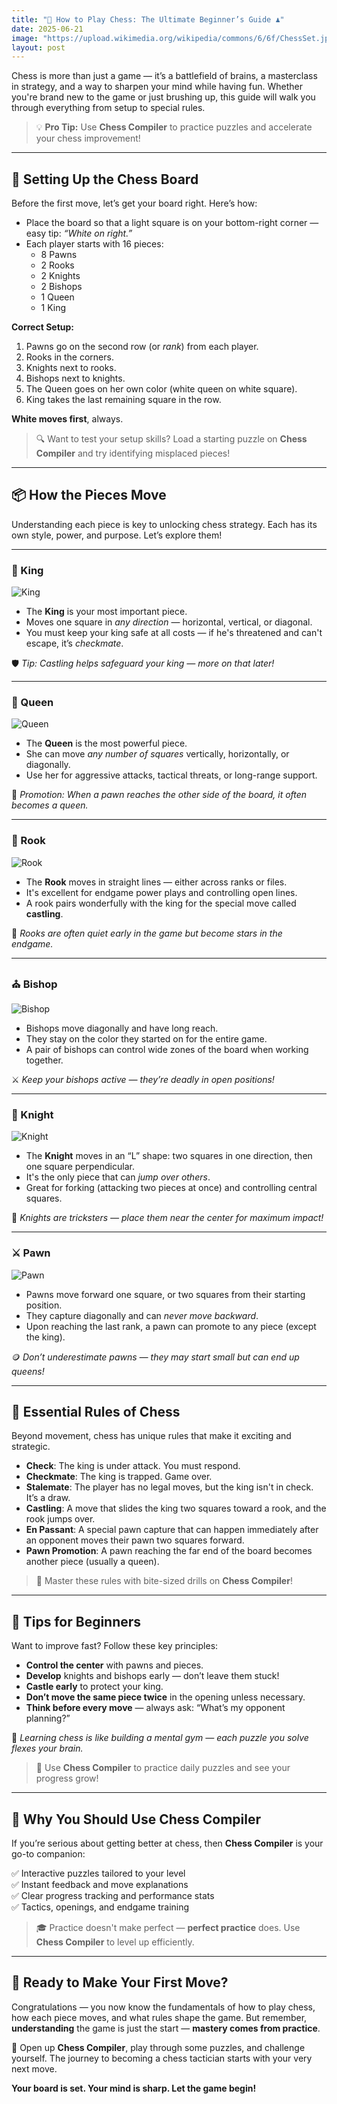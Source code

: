 ```yaml
---
title: "🧠 How to Play Chess: The Ultimate Beginner’s Guide ♟️"
date: 2025-06-21
image: "https://upload.wikimedia.org/wikipedia/commons/6/6f/ChessSet.jpg"
layout: post
---
```

Chess is more than just a game — it’s a battlefield of brains, a masterclass in strategy, and a way to sharpen your mind while having fun. Whether you're brand new to the game or just brushing up, this guide will walk you through everything from setup to special rules.

> 💡 **Pro Tip:** Use **Chess Compiler** to practice puzzles and accelerate your chess improvement!

---

## 🏁 Setting Up the Chess Board

Before the first move, let’s get your board right. Here’s how:

- Place the board so that a light square is on your bottom-right corner — easy tip: *“White on right.”*
- Each player starts with 16 pieces:
  - 8 Pawns
  - 2 Rooks
  - 2 Knights
  - 2 Bishops
  - 1 Queen
  - 1 King

**Correct Setup:**

1. Pawns go on the second row (or *rank*) from each player.
2. Rooks in the corners.
3. Knights next to rooks.
4. Bishops next to knights.
5. The Queen goes on her own color (white queen on white square).
6. King takes the last remaining square in the row.

**White moves first**, always.

> 🔍 Want to test your setup skills? Load a starting puzzle on **Chess Compiler** and try identifying misplaced pieces!

---

## 📦 How the Pieces Move

Understanding each piece is key to unlocking chess strategy. Each has its own style, power, and purpose. Let’s explore them!

---

### 👑 King

![King](https://upload.wikimedia.org/wikipedia/commons/4/42/Chess_klt45.svg)

- The **King** is your most important piece.
- Moves one square in *any direction* — horizontal, vertical, or diagonal.
- You must keep your king safe at all costs — if he's threatened and can't escape, it’s *checkmate*.

🛡️ *Tip: Castling helps safeguard your king — more on that later!*

---

### 👸 Queen

![Queen](https://upload.wikimedia.org/wikipedia/commons/1/15/Chess_qlt45.svg)

- The **Queen** is the most powerful piece.
- She can move *any number of squares* vertically, horizontally, or diagonally.
- Use her for aggressive attacks, tactical threats, or long-range support.

👑 *Promotion: When a pawn reaches the other side of the board, it often becomes a queen.*

---

### 🏰 Rook

![Rook](https://upload.wikimedia.org/wikipedia/commons/7/72/Chess_rlt45.svg)

- The **Rook** moves in straight lines — either across ranks or files.
- It's excellent for endgame power plays and controlling open lines.
- A rook pairs wonderfully with the king for the special move called **castling**.

🔧 *Rooks are often quiet early in the game but become stars in the endgame.*

---

### ⛪ Bishop

![Bishop](https://upload.wikimedia.org/wikipedia/commons/b/b1/Chess_blt45.svg)

- Bishops move diagonally and have long reach.
- They stay on the color they started on for the entire game.
- A pair of bishops can control wide zones of the board when working together.

⚔️ *Keep your bishops active — they’re deadly in open positions!*

---

### 🐴 Knight

![Knight](https://upload.wikimedia.org/wikipedia/commons/7/70/Chess_nlt45.svg)

- The **Knight** moves in an “L” shape: two squares in one direction, then one square perpendicular.
- It's the only piece that can *jump over others*.
- Great for forking (attacking two pieces at once) and controlling central squares.

🔄 *Knights are tricksters — place them near the center for maximum impact!*

---

### ⚔️ Pawn

![Pawn](https://upload.wikimedia.org/wikipedia/commons/4/45/Chess_plt45.svg)

- Pawns move forward one square, or two squares from their starting position.
- They capture diagonally and can *never move backward*.
- Upon reaching the last rank, a pawn can promote to any piece (except the king).

🪙 *Don’t underestimate pawns — they may start small but can end up queens!*

---

## 📜 Essential Rules of Chess

Beyond movement, chess has unique rules that make it exciting and strategic.

- **Check**: The king is under attack. You must respond.
- **Checkmate**: The king is trapped. Game over.
- **Stalemate**: The player has no legal moves, but the king isn't in check. It’s a draw.
- **Castling**: A move that slides the king two squares toward a rook, and the rook jumps over.
- **En Passant**: A special pawn capture that can happen immediately after an opponent moves their pawn two squares forward.
- **Pawn Promotion**: A pawn reaching the far end of the board becomes another piece (usually a queen).

> 🎯 Master these rules with bite-sized drills on **Chess Compiler**!

---

## 🌱 Tips for Beginners

Want to improve fast? Follow these key principles:

- **Control the center** with pawns and pieces.
- **Develop** knights and bishops early — don’t leave them stuck!
- **Castle early** to protect your king.
- **Don’t move the same piece twice** in the opening unless necessary.
- **Think before every move** — always ask: “What’s my opponent planning?”

🧠 *Learning chess is like building a mental gym — each puzzle you solve flexes your brain.*

> 🚀 Use **Chess Compiler** to practice daily puzzles and see your progress grow!

---

## 🧩 Why You Should Use Chess Compiler

If you’re serious about getting better at chess, then **Chess Compiler** is your go-to companion:

✅ Interactive puzzles tailored to your level  
✅ Instant feedback and move explanations  
✅ Clear progress tracking and performance stats  
✅ Tactics, openings, and endgame training

> 🎓 Practice doesn't make perfect — **perfect practice** does. Use **Chess Compiler** to level up efficiently.

---

## 🏁 Ready to Make Your First Move?

Congratulations — you now know the fundamentals of how to play chess, how each piece moves, and what rules shape the game. But remember, **understanding** the game is just the start — **mastery comes from practice**.

🎯 Open up **Chess Compiler**, play through some puzzles, and challenge yourself. The journey to becoming a chess tactician starts with your very next move.

**Your board is set. Your mind is sharp. Let the game begin!**